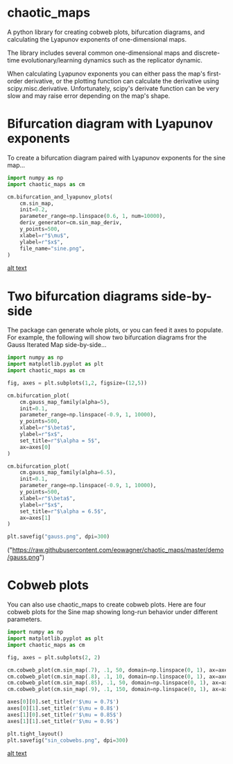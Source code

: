 # chaotic_maps
A python library for creating cobweb plots, bifurcation diagrams, and calculating the Lyapunov exponents of one-dimensional maps.

The library includes several common one-dimensional maps and discrete-time evolutionary/learning dynamics such as the replicator dynamic.

When calculating Lyapunov exponents you can either pass the map's first-order derivative, or the plotting function can calculate the derivative using scipy.misc.derivative.  Unfortunately, scipy's derivate function can be very slow and may raise error depending on the map's shape.

# Bifurcation diagram with Lyapunov exponents

To create a bifurcation diagram paired with Lyapunov exponents for the sine map...

```python
import numpy as np
import chaotic_maps as cm

cm.bifurcation_and_lyapunov_plots(
    cm.sin_map,
    init=0.2,
    parameter_range=np.linspace(0.6, 1, num=10000),
    deriv_generator=cm.sin_map_deriv,
    y_points=500,
    xlabel=r"$\mu$",
    ylabel=r"$x$",
    file_name="sine.png",
)

```

[alt text](https://github.com/eowagner/chaotic_maps/raw/master/demo/sine.png "The Sine Map")

# Two bifurcation diagrams side-by-side 

The package can generate whole plots, or you can feed it axes to populate.  For example, the following will show two bifurcation diagrams fror the Gauss Iterated Map side-by-side...

```python
import numpy as np
import matplotlib.pyplot as plt
import chaotic_maps as cm

fig, axes = plt.subplots(1,2, figsize=(12,5))

cm.bifurcation_plot(
    cm.gauss_map_family(alpha=5),
    init=0.1,
    parameter_range=np.linspace(-0.9, 1, 10000),
    y_points=500,
    xlabel=r"$\beta$",
    ylabel=r"$x$",
    set_title=r"$\alpha = 5$",
    ax=axes[0]
)

cm.bifurcation_plot(
    cm.gauss_map_family(alpha=6.5),
    init=0.1,
    parameter_range=np.linspace(-0.9, 1, 10000),
    y_points=500,
    xlabel=r"$\beta$",
    ylabel=r"$x$",
    set_title=r"$\alpha = 6.5$",
    ax=axes[1]
)

plt.savefig("gauss.png", dpi=300)
```


("https://raw.githubusercontent.com/eowagner/chaotic_maps/master/demo/gauss.png")

# Cobweb plots

You can also use chaotic_maps to create cobweb plots.  Here are four cobweb plots for the Sine map showing long-run behavior under different parameters.

```python
import numpy as np
import matplotlib.pyplot as plt
import chaotic_maps as cm

fig, axes = plt.subplots(2, 2)

cm.cobweb_plot(cm.sin_map(.7), .1, 50, domain=np.linspace(0, 1), ax=axes[0][0], ylabel=r'$x_{n+1}$')
cm.cobweb_plot(cm.sin_map(.8), .1, 10, domain=np.linspace(0, 1), ax=axes[0][1])
cm.cobweb_plot(cm.sin_map(.85), .1, 50, domain=np.linspace(0, 1), ax=axes[1][0], xlabel=r'$x_n$', ylabel=r'$x_{n+1}$')
cm.cobweb_plot(cm.sin_map(.9), .1, 150, domain=np.linspace(0, 1), ax=axes[1][1], xlabel=r'$x_n$')

axes[0][0].set_title(r'$\mu = 0.7$')
axes[0][1].set_title(r'$\mu = 0.8$')
axes[1][0].set_title(r'$\mu = 0.85$')
axes[1][1].set_title(r'$\mu = 0.9$')

plt.tight_layout()
plt.savefig("sin_cobwebs.png", dpi=300)
```

[alt text](https://github.com/eowagner/chaotic_maps/raw/master/demo/sin_cobwebs.png "The Sine Map")
